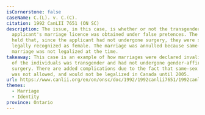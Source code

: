 ```yaml
---
isCornerstone: false
caseName: C.(L). v. C.(C).
citation: 1992 CanLII 7651 (ON SC)
description: The issue, in this case, is whether or not the transgender
  applicant's marriage licence was obtained under false pretences. The tribunal
  held that, since the applicant had not undergone surgery, they were still
  legally recognized as female. The marriage was annulled because same-sex
  marriage was not legalized at the time.
takeaway: This case is an example of how marriages were declared invalid if one
  of the individuals was transgender and had not undergone gender-affirming
  surgery. There are added complications due to the fact that same-sex marriage
  was not allowed, and would not be legalized in Canada until 2005.
url: https://www.canlii.org/en/on/onsc/doc/1992/1992canlii7651/1992canlii7651.html?autocompleteStr=c(l)%20v%20C&autocompletePos=1
themes:
  - Marriage
  - Identity
province: Ontario
---
```


